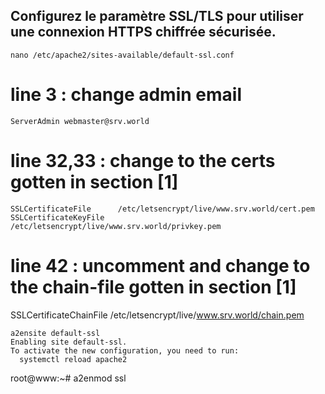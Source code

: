 ## Configurez le paramètre SSL/TLS pour utiliser une connexion HTTPS chiffrée sécurisée.

```
nano /etc/apache2/sites-available/default-ssl.conf
```
# line 3 : change admin email
```
ServerAdmin webmaster@srv.world
```
# line 32,33 : change to the certs gotten in section [1]
```
SSLCertificateFile      /etc/letsencrypt/live/www.srv.world/cert.pem
SSLCertificateKeyFile   /etc/letsencrypt/live/www.srv.world/privkey.pem
```
# line 42 : uncomment and change to the chain-file gotten in section [1]
SSLCertificateChainFile /etc/letsencrypt/live/www.srv.world/chain.pem
```
a2ensite default-ssl
Enabling site default-ssl.
To activate the new configuration, you need to run:
  systemctl reload apache2
```
root@www:~# a2enmod ssl
